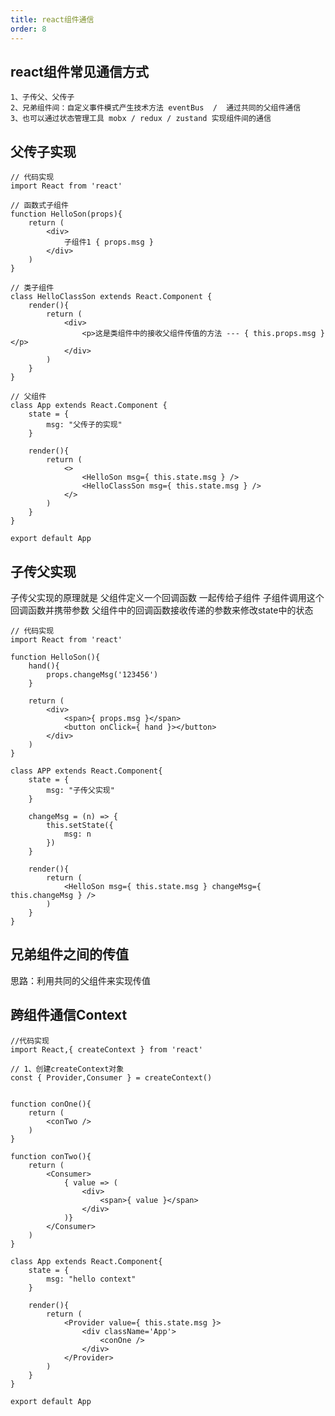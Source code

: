 ```yaml
---
title: react组件通信
order: 8
---
```


## react组件常见通信方式

    1、子传父、父传子
    2、兄弟组件间：自定义事件模式产生技术方法 eventBus  /  通过共同的父组件通信
    3、也可以通过状态管理工具 mobx / redux / zustand 实现组件间的通信

## 父传子实现

    // 代码实现
    import React from 'react'

    // 函数式子组件
    function HelloSon(props){
        return (
            <div>
                子组件1 { props.msg }
            </div>
        )
    }

    // 类子组件
    class HelloClassSon extends React.Component {
        render(){
            return (
                <div>
                    <p>这是类组件中的接收父组件传值的方法 --- { this.props.msg }</p>
                </div>
            )
        }
    }

    // 父组件
    class App extends React.Component {
        state = {
            msg: "父传子的实现"
        }

        render(){
            return (
                <>
                    <HelloSon msg={ this.state.msg } />
                    <HelloClassSon msg={ this.state.msg } />
                </>
            )
        }
    }

    export default App


## 子传父实现

子传父实现的原理就是 父组件定义一个回调函数 一起传给子组件 子组件调用这个回调函数并携带参数 父组件中的回调函数接收传递的参数来修改state中的状态

    // 代码实现
    import React from 'react'

    function HelloSon(){
        hand(){
            props.changeMsg('123456')
        }

        return (
            <div>
                <span>{ props.msg }</span>
                <button onClick={ hand }></button>
            </div>
        )
    }

    class APP extends React.Component{
        state = {
            msg: "子传父实现"
        }

        changeMsg = (n) => {
            this.setState({
                msg: n
            })
        }

        render(){
            return (
                <HelloSon msg={ this.state.msg } changeMsg={ this.changeMsg } />
            )
        }
    }


## 兄弟组件之间的传值

思路：利用共同的父组件来实现传值

## 跨组件通信Context

    //代码实现
    import React,{ createContext } from 'react'

    // 1、创建createContext对象
    const { Provider,Consumer } = createContext()


    function conOne(){
        return (
            <conTwo />
        )
    }

    function conTwo(){
        return (
            <Consumer>
                { value => (
                    <div>
                        <span>{ value }</span>
                    </div>
                )}
            </Consumer>
        )
    }

    class App extends React.Component{
        state = {
            msg: "hello context"
        }

        render(){
            return (
                <Provider value={ this.state.msg }>
                    <div className='App'>
                        <conOne />
                    </div>
                </Provider>
            )
        }
    }

    export default App
